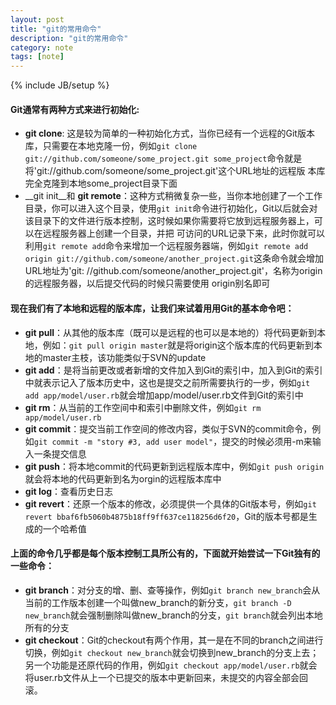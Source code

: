 ```yaml
---
layout: post
title: "git的常用命令"
description: "git的常用命令"
category: note
tags: [note]
---
```

{% include JB/setup %}
#### Git通常有两种方式来进行初始化:
- __git clone__: 这是较为简单的一种初始化方式，当你已经有一个远程的Git版本库，只需要在本地克隆一份，例如```git clone git://github.com/someone/some_project.git some_project```命令就是将'git://github.com/someone/some_project.git'这个URL地址的远程版 本库完全克隆到本地some_project目录下面
- __git init__和 __git remote__：这种方式稍微复杂一些，当你本地创建了一个工作目录，你可以进入这个目录，使用```git init```命令进行初始化，Git以后就会对该目录下的文件进行版本控制，这时候如果你需要将它放到远程服务器上，可以在远程服务器上创建一个目录，并把 可访问的URL记录下来，此时你就可以利用```git remote add```命令来增加一个远程服务器端，例如```git remote add origin git://github.com/someone/another_project.git```这条命令就会增加URL地址为'git: //github.com/someone/another_project.git'，名称为origin的远程服务器，以后提交代码的时候只需要使用 origin别名即可

#### 现在我们有了本地和远程的版本库，让我们来试着用用Git的基本命令吧：
- __git pull__：从其他的版本库（既可以是远程的也可以是本地的）将代码更新到本地，例如：```git pull origin master```就是将origin这个版本库的代码更新到本地的master主枝，该功能类似于SVN的update
- __git add__：是将当前更改或者新增的文件加入到Git的索引中，加入到Git的索引中就表示记入了版本历史中，这也是提交之前所需要执行的一步，例如```git add app/model/user.rb```就会增加app/model/user.rb文件到Git的索引中
- __git rm__：从当前的工作空间中和索引中删除文件，例如```git rm app/model/user.rb```
- __git commit__：提交当前工作空间的修改内容，类似于SVN的commit命令，例如```git commit -m "story #3, add user model"```，提交的时候必须用-m来输入一条提交信息
- __git push__：将本地commit的代码更新到远程版本库中，例如```git push origin```就会将本地的代码更新到名为orgin的远程版本库中
- __git log__：查看历史日志
- __git revert__：还原一个版本的修改，必须提供一个具体的Git版本号，例如```git revert bbaf6fb5060b4875b18ff9ff637ce118256d6f20```，Git的版本号都是生成的一个哈希值

#### 上面的命令几乎都是每个版本控制工具所公有的，下面就开始尝试一下Git独有的一些命令：
- __git branch__：对分支的增、删、查等操作，例如```git branch new_branch```会从当前的工作版本创建一个叫做new_branch的新分支，```git branch -D new_branch```就会强制删除叫做new_branch的分支，```git branch```就会列出本地所有的分支
- __git checkout__：Git的checkout有两个作用，其一是在不同的branch之间进行切换，例如```git checkout new_branch```就会切换到new_branch的分支上去；另一个功能是还原代码的作用，例如```git checkout app/model/user.rb```就会将user.rb文件从上一个已提交的版本中更新回来，未提交的内容全部会回滚。

